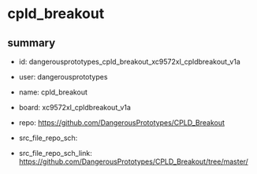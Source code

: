 # cpld_breakout
 
## summary 
* id: dangerousprototypes_cpld_breakout_xc9572xl_cpldbreakout_v1a
* user: dangerousprototypes
* name: cpld_breakout
* board: xc9572xl_cpldbreakout_v1a
* repo: https://github.com/DangerousPrototypes/CPLD_Breakout



* src_file_repo_sch: 
* src_file_repo_sch_link: https://github.com/DangerousPrototypes/CPLD_Breakout/tree/master/




